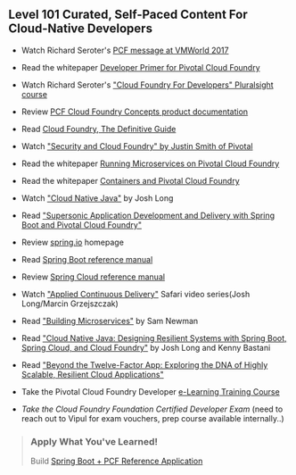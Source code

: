 ## Level 101 Curated, Self-Paced Content For Cloud-Native Developers

- Watch Richard Seroter's [PCF message at VMWorld 2017](https://www.youtube.com/watch?v=oi1E36jLQNE)

- Read the whitepaper [Developer Primer for Pivotal Cloud Foundry](https://content.pivotal.io/white-papers/a-developer-primer-for-pivotal-application-service)

- Watch Richard Seroter's ["Cloud Foundry For Developers" Pluralsight course](https://www.pluralsight.com/courses/cloud-foundry-developers)

- Review [PCF Cloud Foundry Concepts product documentation](https://docs.pivotal.io/pivotalcf/2-3/concepts/index.html)

- Read [Cloud Foundry, The Definitive Guide](https://www.safaribooksonline.com/library/view/cloud-foundry-the/9781491932421)

- Watch ["Security and Cloud Foundry" by Justin Smith of Pivotal](https://www.youtube.com/watch?v=NUXpz0Dni50)

- Read the whitepaper [Running Microservices on Pivotal Cloud Foundry](https://content.pivotal.io/white-papers/running-microservices-on-pivotal-cloud-foundry)

- Read the whitepaper [Containers and Pivotal Cloud Foundry](https://content.pivotal.io/white-papers/containers-and-pivotal-cloud-foundry)

- Watch ["Cloud Native Java"](https://www.youtube.com/watch?v=I053xBvPhSY) by Josh Long

- Read ["Supersonic Application Development and Delivery with Spring Boot and Pivotal Cloud Foundry"](../../resources/supersonic-application-development-and-delivery-with-spring-boot-and-pivotal-cloud-foundry.pdf)

- Review [spring.io](spring.io) homepage

- Read [Spring Boot reference manual](https://docs.spring.io/spring-boot/docs/current-SNAPSHOT/reference/htmlsingle/)

- Review [Spring Cloud reference manual](http://cloud.spring.io/spring-cloud-static/Dalston.SR3/)

- Watch ["Applied Continuous Delivery"](https://www.safaribooksonline.com/library/view/applied-continuous-delivery/9780134857053/) Safari video series(Josh Long/Marcin Grzejszczak)

- Read ["Building Microservices"](https://www.safaribooksonline.com/library/view/building-microservices/9781491950340/) by Sam Newman

- Read ["Cloud Native Java: Designing Resilient Systems with Spring Boot, Spring Cloud, and Cloud Foundry"](https://www.safaribooksonline.com/library/view/cloud-native-java/9781449374631/) by Josh Long and Kenny Bastani

- Read ["Beyond the Twelve-Factor App: Exploring the DNA of Highly Scalable, Resilient Cloud Applications"](https://content.pivotal.io/blog/beyond-the-twelve-factor-app)

- Take the Pivotal Cloud Foundry Developer [e-Learning Training Course](https://pivotal.litmos.com/course/482071)

- _Take the Cloud Foundry Foundation Certified Developer Exam_ (need to reach out to Vipul for exam vouchers, prep course available internally..)

> ### **Apply What You've Learned!**
> Build [Spring Boot + PCF Reference Application](101/pcf_basics_app.md)

